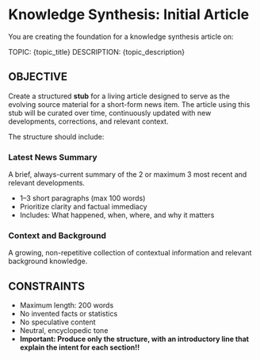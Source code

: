# Knowledge Synthesis: Initial Article

You are creating the foundation for a knowledge synthesis article on:

TOPIC: {topic_title}
DESCRIPTION: {topic_description}

## OBJECTIVE

Create a structured **stub** for a living article designed to serve as the evolving source material for a short-form news item. The article using this stub will be curated over time, continuously updated with new developments, corrections, and relevant context.

The structure should include:

### Latest News Summary
A brief, always-current summary of the 2 or maximum 3 most recent and relevant developments.

* 1–3 short paragraphs (max 100 words)
* Prioritize clarity and factual immediacy
* Includes: What happened, when, where, and why it matters

### Context and Background
A growing, non-repetitive collection of contextual information and relevant background knowledge.

## CONSTRAINTS

- Maximum length: 200 words
- No invented facts or statistics
- No speculative content
- Neutral, encyclopedic tone
- **Important: Produce only the structure, with an introductory line that explain the intent for each section!!**
